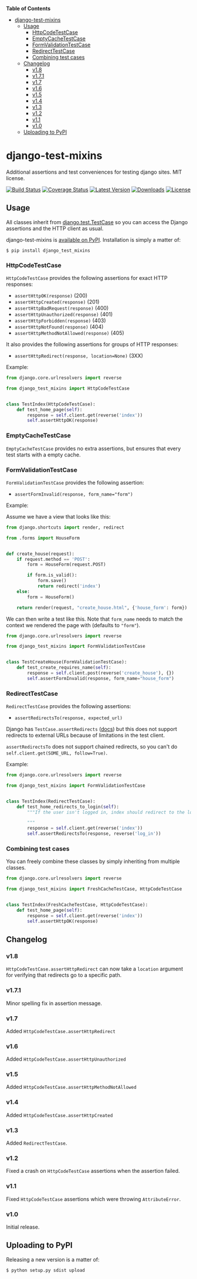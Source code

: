 <!-- markdown-toc start - Don't edit this section. Run M-x markdown-toc/generate-toc again -->
**Table of Contents**

- [django-test-mixins](#django-test-mixins)
    - [Usage](#usage)
        - [HttpCodeTestCase](#httpcodetestcase)
        - [EmptyCacheTestCase](#emptycachetestcase)
        - [FormValidationTestCase](#formvalidationtestcase)
        - [RedirectTestCase](#redirecttestcase)
        - [Combining test cases](#combining-test-cases)
    - [Changelog](#changelog)
        - [v1.8](#v18)
        - [v1.7.1](#v171)
        - [v1.7](#v17)
        - [v1.6](#v16)
        - [v1.5](#v15)
        - [v1.4](#v14)
        - [v1.3](#v13)
        - [v1.2](#v12)
        - [v1.1](#v11)
        - [v1.0](#v10)
    - [Uploading to PyPI](#uploading-to-pypi)

<!-- markdown-toc end -->

# django-test-mixins

Additional assertions and test conveniences for testing django
sites. MIT license.

[![Build Status](https://travis-ci.org/Wilfred/django-test-mixins.svg)](https://travis-ci.org/Wilfred/django-test-mixins)
[![Coverage Status](https://coveralls.io/repos/Wilfred/django-test-mixins/badge.png)](https://coveralls.io/r/Wilfred/django-test-mixins)
[![Latest Version](https://pypip.in/v/django_test_mixins/badge.svg)](https://pypi.python.org/pypi/django_test_mixins/)
[![Downloads](https://pypip.in/d/django_test_mixins/badge.svg)](https://pypi.python.org/pypi/django_test_mixins/)
[![License](https://pypip.in/license/django_test_mixins/badge.svg)](https://pypi.python.org/pypi/django_test_mixins/)

## Usage

All classes inherit from
[django.test.TestCase](https://docs.djangoproject.com/en/dev/topics/testing/overview/#django.test.TestCase)
so you can access the Django assertions and the HTTP client as usual.

django-test-mixins is
[available on PyPI](https://pypi.python.org/pypi/django_test_mixins). Installation
is simply a matter of:

    $ pip install django_test_mixins

### HttpCodeTestCase

`HttpCodeTestCase` provides the following assertions for exact HTTP responses:

* `assertHttpOK(response)` (200)
* `assertHttpCreated(response)` (201)
* `assertHttpBadRequest(response)` (400)
* `assertHttpUnauthorized(response)` (401)
* `assertHttpForbidden(response)` (403)
* `assertHttpNotFound(response)` (404)
* `assertHttpMethodNotAllowed(response)` (405)

It also provides the following assertions for groups of HTTP
responses:

* `assertHttpRedirect(response, location=None)` (3XX)

Example:

```python
from django.core.urlresolvers import reverse

from django_test_mixins import HttpCodeTestCase


class TestIndex(HttpCodeTestCase):
    def test_home_page(self):
        response = self.client.get(reverse('index'))
        self.assertHttpOK(response)
```

### EmptyCacheTestCase

`EmptyCacheTestCase` provides no extra assertions, but ensures that
every test starts with a empty cache.

### FormValidationTestCase

`FormValidationTestCase` provides the following assertion:

* `assertFormInvalid(response, form_name="form")`

Example:

Assume we have a view that looks like this:

```python
from django.shortcuts import render, redirect

from .forms import HouseForm


def create_house(request):
    if request.method == 'POST':
        form = HouseForm(request.POST)

        if form.is_valid():
            form.save()
            return redirect('index')
    else:
        form = HouseForm()

    return render(request, "create_house.html", {'house_form': form})
```

We can then write a test like this. Note that `form_name` needs to
match the context we rendered the page with (defaults to `"form"`).

```python
from django.core.urlresolvers import reverse

from django_test_mixins import FormValidationTestCase


class TestCreateHouse(FormValidationTestCase):
    def test_create_requires_name(self):
        response = self.client.post(reverse('create_house'), {})
        self.assertFormInvalid(response, form_name="house_form")
```

### RedirectTestCase

`RedirectTestCase` provides the following assertions:

* `assertRedirectsTo(response, expected_url)`

Django has `TestCase.assertRedirects`
([docs](https://docs.djangoproject.com/en/dev/topics/testing/overview/#django.test.SimpleTestCase.assertRedirects))
but this does not support redirects to external URLs because of
limitations in the test client.

`assertRedirectsTo` does not support chained redirects, so you can't
do `self.client.get(SOME_URL, follow=True)`.

Example:

```python
from django.core.urlresolvers import reverse

from django_test_mixins import FormValidationTestCase


class TestIndex(RedirectTestCase):
    def test_home_redirects_to_login(self):
        """If the user isn't logged in, index should redirect to the login page.

        """
        response = self.client.get(reverse('index'))
        self.assertRedirectsTo(response, reverse('log_in'))
```


### Combining test cases

You can freely combine these classes by simply inheriting from
multiple classes.

```python
from django.core.urlresolvers import reverse

from django_test_mixins import FreshCacheTestCase, HttpCodeTestCase


class TestIndex(FreshCacheTestCase, HttpCodeTestCase):
    def test_home_page(self):
        response = self.client.get(reverse('index'))
        self.assertHttpOK(response)
```

## Changelog

### v1.8

`HttpCodeTestCase.assertHttpRedirect` can now take a `location`
argument for verifying that redirects go to a specific path.

### v1.7.1

Minor spelling fix in assertion message.

### v1.7

Added `HttpCodeTestCase.assertHttpRedirect`

### v1.6

Added `HttpCodeTestCase.assertHttpUnauthorized`

### v1.5

Added `HttpCodeTestCase.assertHttpMethodNotAllowed`

### v1.4

Added `HttpCodeTestCase.assertHttpCreated`

### v1.3

Added `RedirectTestCase`.

### v1.2

Fixed a crash on `HttpCodeTestCase` assertions when the assertion
failed.

### v1.1

Fixed `HttpCodeTestCase` assertions which were throwing
`AttributeError`.

### v1.0

Initial release.

## Uploading to PyPI

Releasing a new version is a matter of:

    $ python setup.py sdist upload
